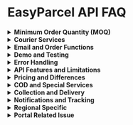 # EasyParcel API FAQ

<details>
<summary><strong>Minimum Order Quantity (MOQ)</strong></summary>

### Q: What is MOQ (Minimum Order Quantity) pick up by courier services?
You may submit single parcel order first, but untill you have 3 order or parcel orders, the relative courier service will proceed go and pick up the parcels.

If you wishes to filter up the courier services that is having MOQ, you may to filter by searching the key words of "Pick Up with min" as some of the MOQ of courier services are different. Hence, the suggestion is only filter with the key words of "Pick Up with min".

</details>

<details>
<summary><strong>Courier Services</strong></summary>

### Q: How can I fix the certain couriers?

**May refer to all of the courier from list below:**

Individual API documentation > Rate Checking > "service_id" result.

**Reference link:** https://developers.easyparcel.com/#nav_Individual_EPRateCheckingBulk

The sorting or filtering the list to user's platform is allowable. However, EasyParcel is not providing the technique currently.

If to call for courier partners' estimated delivery days, may refer to the result from:
Individual API documentation > Rate Checking > "delivery" result

### Q: May I get the list of couriers supported by easyparcel?

**Current courier list with id (22th Aug 2025):**
- EP-CR0A - Poslaju National Courier
- EP-CR05 - Skynet Express (M) Sdn. Bhd.
- EP-CR0X - SF Global Express
- EP-CR0B - EMS (Pos Malaysia Berhad
- EP-CR0C - DHL eCommerce
- EP-CR03 - Aramex
- EP-CR06 - Aramex International
- EP-CR0H - KEX Express
- EP-CR01 - UTS Logistics Sdn Bhd
- EP-CR0T - Federal Express Services (M) Sdn Bhd
- EP-CR0AL - Teleport Commerce Malaysia Sdn Bhd
- EP-CR0DI - Janio Technologies Sdn. Bhd
- EP-CR0D5 - Qxpress Sdn Bhd
- EP-CR0DP - J&T Express (Malaysia) Sdn. Bhd
- EP-CR0DS - Flash Malaysia Express Sdn. Bhd
- EP-CR0DU - Ninja Logistics Sdn Bhd
- EP-CR0D3 - J&T Cargo (M) Sdn. Bhd
- EP-CR0DH - Best Global Logistics Technology (Malaysia) Sdn. Bhd
- EP-CR0D1 - City-Link Express (M) Sdn. Bhd
- EP-CR0DT - United Parcel Service (M) Sdn Bhd
- EP-CR0DL - PSH Express Sdn Bhd
- EP-CR0ID - Pos Malaysia Berhad (Melplus)
- EP-CR0II - Celsius Express Sdn. Bhd
- EP-CR0I5 - SPX Xpress (Malaysia) Sdn Bhd


### Q: Why FedEx and UPS will not return on External API?

 UPS and Fedex will be not available in all integration system including Woocommerce plugin, shopify app, easystore and API. While For Shopify and woocommerce import is still available.
  Our engineering team are not planning to implement both courier in our integration system anytime soon, as due to some technical issue, the implementation will cause our api to have slow respond time.

</details>

<details>
<summary><strong>Email and Order Functions</strong></summary>

### Q: Able to advise on this, as customer asks if he can input the receiver's email for API Call for the function EPSubmitOrderBulk?

- The EPSubmitOrderBulk function does not include the email sending feature and the email only sends to the sender after done the EPPayOrderBulk function.
- If the sender wants to send email to the receiver after done EPPayOrderBulk function, the sender can go to EasyParcel -> Marketing tools -> Custom Branding -> Tracking Email to setup the email content.
- Once EPPayOrderBulk is done, we will send the email to the receiver according to email that setup by the sender.

</details>

<details>
<summary><strong>Demo and Testing</strong></summary>

### Q: Demo environment respond time

This was due to our server spec being low, that's why it will take longer respond time.

</details>

<details>
<summary><strong>Error Handling</strong></summary>

### Q: Submit order API get error: Invalid Zipcode...

- Check if postcode is valid
- Postcode should not have dash

### Q: Why does EPOrderStatusBulk API call still return 'Order does not exist' after the order is successfully submitted in DEMO environment?

This issue should only happen in DEMO environment because the order submitted is not inserted into the database.

**Note:** Even in LIVE environment, if the order status checking API is called right after the order is submitted, you may also get the 'Order does not exist' message due to the delay. In this case, you may try again to get the order status later, maybe after 5 minutes.

### Q: If the AWB is null in response to pay order API call

**In live environment:** Please call the pay order API again on the same order_number. This usually happens due to our API failing to retrieve the AWB from courier during the payment. Calling pay order API on the same order won't charge twice.


### Q: Why shows courier service not availble in this location during submit order

**Reason 1:** This might be due to us updating our service id at that time.

**Reason 2:** Please check if the rate checking and submit order using same enviroment. Our demo and live environment will stored data differently that's why when user calls it will show invalid.

### Q: Why shows this order number not exist

**Reason :** Please check if the submit order and pay order using same enviroment. Our demo and live environment will stored data differently that's why unable to retrieve the order.


### Q: Rate checking takes long time

It may be due to our server experiencing high load at that time that's why it will slow down the response time.

</details>

<details>
<summary><strong>API Features and Limitations</strong></summary>

### Q: Can I filter the courier companies to be returned from the API response by passing parameter "exclude_fields"?

No. Currently, our API does not provide the feature of filtering courier company to be returned.

### Q: How many items can a customer fulfill in 1 single bulk request?

Up to 300 per bulk request.

### Q: Is it possible to use two types of API together (Individual and marketplace)?

It is possible to use two types of API key together.

</details>

<details>
<summary><strong>Pricing and Differences</strong></summary>

### Q: Why is there a difference in price between portal and API?

The price customer gets during quoting is not the final price yet. They may proceed with booking and checkout, then they will be able to see the shipment tax and add-on service charges if applied. The prices between EasyParcel portal and API are the same.


**Full explanation:**
It is due to not all our partners being fully integrated with our system, which updates from time to time. Therefore, we provide standard higher prices, including add-on charges, during quotations to our partners to avoid undercharges. Thus, there will be a 0.20 price difference as a result, the quotations may be higher than the actual payment prices.


</details>

<details>
<summary><strong>COD and Special Services</strong></summary>

### Q: Cannot get COD - "cod_service_available": "false"

Their width, length and height are too small, like 0.1cm x 0.1cm x 0.1cm. Ask them to put at least 1 x 1 x 1 and make sure they know what weight dispute is.

</details>

<details>
<summary><strong>Collection and Delivery</strong></summary>

### Q: Do Hong Kong postcode required in API call
 No
### Q: Will Order submitted to EasyParcel will be expired if the coll_date is passed by the order not paid yet?
 Yes


### Q: The maximum collect_date can be specified in External API is only 14 days from the date calling the API

This is maximum. Some couriers only support the coll_date to be specified 7 days from the day calling the API.

### Q: API Response msg: "Kindly change the chosen pickup date or choose another courier service"

This may be due to the "coll_date" submitted being invalid. Please submit the coll_date as the present date or no more than 2 weeks in advance for scheduling.

</details>

<details>
<summary><strong>Notifications and Tracking</strong></summary>

### Q: Email, SMS, WhatsApp tracking. When will the buyer start to get the notification?

When the courier confirms that the parcel is with them, it will start to notify the customer through webhook until the parcel is received by the buyer.

</details>

<details>
<summary><strong>Regional Specific</strong></summary>


### Q: Does Singapore have shipping tax?

Please note that Singapore does not impose shipping tax, even for international shipments. However, Malaysia does apply shipping tax, commonly referred to as SST (Sales and Services Tax).

</details>

<details>
<summary><strong>Portal Related Issue</strong></summary>

### Q: Why the failed order submitted from API will auto add to cart on portal?

It's not an auto add to your cart, but the portal will alert you that you have unpaid order and will move your unpaid order back to your cart.

If you ignore the alert (where you didn't click the button "Bring Me to My Cart", or click the alert box from the top right alert box), then the item will not be added back to your cart. This is part of our portal user experience where if the user clicks checkout, and they do not complete the payment, then the alert will be triggered 5 minutes later.

From API side, because your request submitted to our system, but the payment fails, therefore the system treats this as an unpaid order and it will notify from the portal as normal activities.

<img width="1280" height="729" alt="image" src="https://github.com/user-attachments/assets/1c1d33f0-9636-42a1-a908-12b4bd5be457" />

### Q: Why the courier name during submit order and rate checking courier name is slightly different for MPRateChecking and MPSubmitOrder

The full courier name during rate checking is the full courier name while, the courier name shown after submit order are the courier short name.

here the example:
        {
            "courier_id": "EP-CR0I5",
            "courier_name": "SPX Xpress (Malaysia) Sdn Bhd",
            "short_name": "SPX Xpress"
        }

</details>
